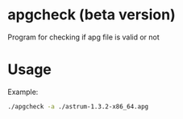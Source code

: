 # apgcheck (beta version)
Program for checking if apg file is valid or not

# Usage
Example:
```bash
./apgcheck -a ./astrum-1.3.2-x86_64.apg
```

